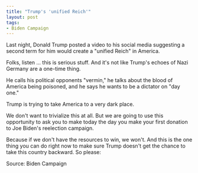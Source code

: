 ```yaml
---
title: "Trump's 'unified Reich'"
layout: post
tags:
- Biden Campaign
---
```


Last night, Donald Trump posted a video to his social media suggesting a second term for him would create a "unified Reich" in America.

Folks, listen ... this is serious stuff. And it's not like Trump's echoes of Nazi Germany are a one-time thing.

He calls his political opponents "vermin," he talks about the blood of America being poisoned, and he says he wants to be a dictator on "day one."

Trump is trying to take America to a very dark place.

We don't want to trivialize this at all. But we are going to use this opportunity to ask you to make today the day you make your first donation to Joe Biden's reelection campaign.

Because if we don't have the resources to win, we won't. And this is the one thing you can do right now to make sure Trump doesn't get the chance to take this country backward. So please:

Source: Biden Campaign
